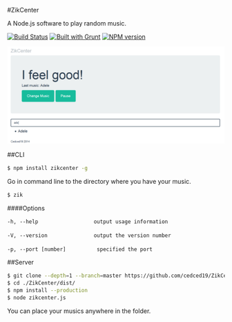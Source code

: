 #ZikCenter

A Node.js software to play random music.

[![Build Status](https://travis-ci.org/cedced19/ZikCenter.svg)](https://travis-ci.org/cedced19/ZikCenter)
[![Built with Grunt](https://cdn.gruntjs.com/builtwith.png)](http://gruntjs.com/)
[![NPM version](https://badge.fury.io/js/zikcenter.svg)](http://badge.fury.io/js/zikcenter)

 ![](https://raw.githubusercontent.com/cedced19/ZikCenter/master/demo.png)

##CLI
```bash
$ npm install zikcenter -g
```

Go in command line to the directory where you have your music.

```bash
$ zik
```

####Options

```
-h, --help                  output usage information

-V, --version               output the version number

-p, --port [number]          specified the port
```

##Server

```bash
$ git clone --depth=1 --branch=master https://github.com/cedced19/ZikCenter 
$ cd ./ZikCenter/dist/
$ npm install --production
$ node zikcenter.js
```

You can place your musics anywhere in the folder.